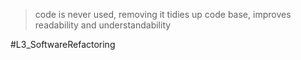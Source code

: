 > code is never used, removing it tidies up code base, improves readability and understandability


#L3_SoftwareRefactoring 